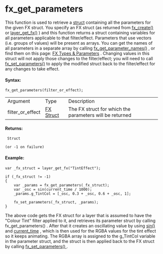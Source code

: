 # fx_get_parameters

This function is used to retrieve a
[struct](../../../../GML_Overview/Structs) containing all the
parameters for the given FX struct. You specify an FX struct (as
returned from [fx_create()](fx_create) or
[layer_get_fx()](layer_get_fx) ) and this function returns a struct
containing variables for all parameters applicable to that
filter/effect. Parameters that use vectors (i.e. groups of values) will
be present as arrays. You can get the names of all parameters in a
separate array by calling
[fx_get_parameter_names()](fx_get_parameter_names) , or find them on
this page: [FX Types &
Parameters](../../../../../The_Asset_Editors/Room_Properties/FX/All_Filter_Effect_Types)
. Changing values in this struct will not apply those changes to the
filter/effect; you will need to call
[fx_set_parameters()](fx_set_parameters) to apply the modified
struct back to the filter/effect for any changes to take effect.

#### Syntax:

``` gml
fx_get_parameters(filter_or_effect);
```

|                  |                                                                                                                             |                                                         |
|------------------|-----------------------------------------------------------------------------------------------------------------------------|---------------------------------------------------------|
| Argument         | Type                                                                                                                        | Description                                             |
| filter_or_effect |  [FX Struct](../../../../../../GameMaker_Language/GML_Reference/Asset_Management/Rooms/Filter_Effect_Layers/fx_create)  | The FX struct for which the parameters will be returned |

#### Returns:

``` gml
 Struct

(or -1 on failure)
```

#### Example:

``` gml
var _fx_struct = layer_get_fx("TintEffect");

if (_fx_struct != -1)
{
    var _params = fx_get_parameters(_fx_struct);
    var _osc = sin(current_time / 1000);
    _params.g_TintCol = [_osc, 0.3 + _osc, 0.6 + _osc, 1];

    fx_set_parameters(_fx_struct, _params);
}
```

The above code gets the FX struct for a layer that is assumed to have
the "Colour Tint" filter applied to it, and retrieves its parameter
struct by calling fx_get_parameters() . After that it creates an
oscillating value by using
[sin()](../../../Maths_And_Numbers/Angles_And_Distance/sin) and
[current_time](../../../Maths_And_Numbers/Date_And_Time/current_time)
, which is then used for the RGBA values for the tint effect so it keeps
animating. The RGBA array is assigned to the g_TintCol variable in the
parameter struct, and the struct is then applied back to the FX struct
by calling [ fx_set_parameters() ](fx_set_parameter) .
